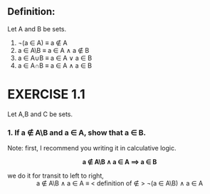 ## Definition:
Let A and B be sets.
1. ¬(a ∈ A) ≡ a ∉ A
2. a ∈ A\B ≡ a ∈ A  ∧  a ∉ B
3. a ∈ A∪B ≡ a ∈ A  ∨  a ∈ B
4. a ∈ A∩B ≡ a ∈ A  ∧  a ∈ B



# EXERCISE 1.1
Let A,B and C be sets.
###  1.  If a ∉ A\B and a ∈ A, show that a ∈ B.
Note: first, I recommend you writing it in calculative logic.
<div align="center">
  
**a ∉ A\B ∧ a ∈ A ⟹ a ∈ B**<br>
</div>
we do it for transit to left to right,

<div align="center">
a ∉ A\B ∧ a ∈ A
≡ < definition of ∉ >
¬(a ∈ A\B) ∧ a ∈ A
</div>
